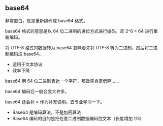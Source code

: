 ## base64

非常直白，就是重新编码成 base64 格式。



base64 格式的意思是以 64 位二进制的进位方式进行编码，即 2^6 = 64 进行重新编码。

将 UTF-8 格式的数据转为 base64 意味着先将 UTF-8 转为二进制，然后将二进制编码成 base64。

* 适用于文本协议
* 效率下降

base64 用 64 位二进制表达一个字符，那效率肯定低啊......

base64 编码后一般会变大许多。

base64 还会补 = 作为补充说明，去专业学习一下。

* Base64 是编码算法，不是加密算法
* Base64 编码的目的是把任意二进制数据编码位文本（长度增加 1/3）